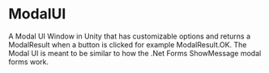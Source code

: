 # ModalUI
A Modal UI Window in Unity that has customizable options and returns a ModalResult when a button is clicked for example ModalResult.OK. The Modal UI is meant to be similar to how the .Net Forms ShowMessage modal forms work.  
